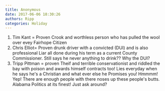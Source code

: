 ```yaml
---
title: Anonymous
date: 2017-06-06 18:30:26
authors: Ripp
categories: Holiday
---
```


 1.  Tim Kant = Proven Crook and worthless person who has pulled the wool over evey Fairhope Citizen
2.  Chris Elliot= Proven drunk driver with a convicted (DUI) and is also professional Liar all done during his term as a current County Commissioner. Still says he never anything to drink?? Why the DUI?
3.  Tripp Pittman = proven Theif and terrible conservationist and riddled the bay with poison and awards himself contracts too! Lies everyday when he says he's a Christian and what ever else he Promises you!
Hmmmm!  Yep!  There are enough people with there noses up these people's butts. Alabama Politics at its finest! Just ask around?
